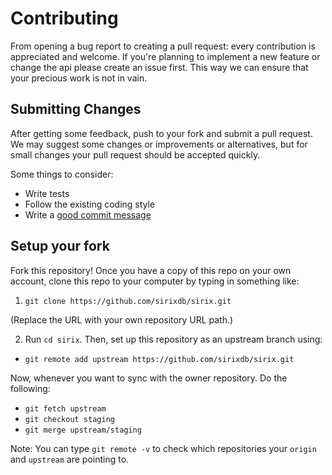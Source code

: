 # Contributing

From opening a bug report to creating a pull request: every contribution is
appreciated and welcome. If you're planning to implement a new feature or change
the api please create an issue first. This way we can ensure that your precious
work is not in vain.

## Submitting Changes

After getting some feedback, push to your fork and submit a pull request. We
may suggest some changes or improvements or alternatives, but for small changes
your pull request should be accepted quickly.

Some things to consider:

* Write tests
* Follow the existing coding style
* Write a [good commit message](http://tbaggery.com/2008/04/19/a-note-about-git-commit-messages.html)

## Setup your fork

Fork this repository! Once you have a copy of this repo on your own account, clone this repo to your computer by typing in something like:

1. `git clone https://github.com/sirixdb/sirix.git`

  (Replace the URL with your own repository URL path.)

2. Run `cd sirix`. Then, set up this repository as an upstream branch using:
  * `git remote add upstream https://github.com/sirixdb/sirix.git`

  Now, whenever you want to sync with the owner repository. Do the following:
  * `git fetch upstream`
  * `git checkout staging`
  * `git merge upstream/staging`

  Note: You can type `git remote -v` to check which repositories your `origin` and `upstream` are pointing to.
